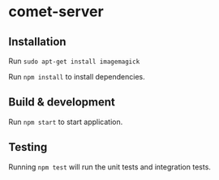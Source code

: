 # comet-server

## Installation

Run `sudo apt-get install imagemagick`

Run `npm install` to install dependencies.

## Build & development

Run `npm start` to start application.

## Testing

Running `npm test` will run the unit tests and integration tests.
